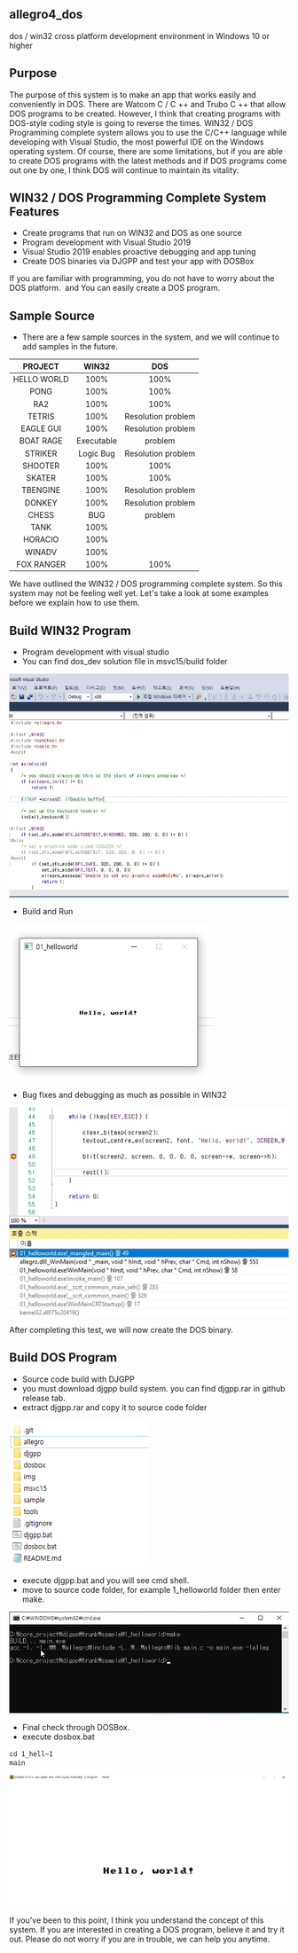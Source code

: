 ## allegro4_dos
dos / win32 cross platform development environment in Windows 10 or higher

## Purpose  
  The purpose of this system is to make an app that works easily and conveniently in DOS. 
  There are Watcom C / C ++ and Trubo C ++ that allow DOS programs to be created. 
  However, I think that creating programs with DOS-style coding style is going to reverse the times. 
  WIN32 / DOS Programming complete system allows you to use the C/C++ language 
  while developing with Visual Studio, the most powerful IDE on the Windows operating system. 
  Of course, there are some limitations, but if you are able to create DOS programs with the latest methods 
  and if DOS programs come out one by one, I think DOS will continue to maintain its vitality.

## WIN32 / DOS Programming Complete System Features
 - Create programs that run on WIN32 and DOS as one source
 - Program development with Visual Studio 2019
 - Visual Studio 2019 enables proactive debugging and app tuning
 - Create DOS binaries via DJGPP and test your app with DOSBox

  If you are familiar with programming, 
you do not have to worry about the DOS platform.
 and You can easily create a DOS program.

## Sample Source
 - There are a few sample sources in the system, and we will continue to add samples in the future.
 
 
  |     PROJECT  |  	WIN32      | DOS   |
|:-:|:-:|:-:|
|  HELLO WORLD | 100%  | 100%  |
|  PONG |  100% | 100%  |
|   RA2|  100% | 100%  |
|  TETRIS | 100%  | Resolution problem  |
| EAGLE GUI  | 100%  | Resolution problem  |
| BOAT RAGE  | Executable  | problem |
| STRIKER  | Logic Bug  | Resolution problem  |
| SHOOTER  | 100%  | 100%  |
| SKATER   | 100%  | 100%  |
| TBENGINE  | 100%  | Resolution problem  |
| DONKEY  | 100%  | Resolution problem  |
| CHESS   | BUG  | problem  |
| TANK  | 100%  |   |
| HORACIO  | 100%  |   |
| WINADV  | 100%  |   |
| FOX RANGER  | 100%  | 100%  |

We have outlined the WIN32 / DOS programming complete system. 
So this system may not be feeling well yet. 
Let's take a look at some examples before we explain how to use them.

## Build WIN32 Program
 - Program development with visual studio
 - You can find dos_dev solution file in msvc15/build folder
  
<img src="./img/1.jpg">

- Build and Run
<img src="./img/2.jpg">

- Bug fixes and debugging as much as possible in WIN32

<img src="./img/3.jpg">

After completing this test, we will now create the DOS binary.

## Build DOS Program
- Source code build with DJGPP
- you must download djgpp build system. you can find djgpp.rar in github release tab.
- extract djgpp.rar and copy it to source code folder

<img src="./img/5.png">

- execute djgpp.bat and you will see cmd shell.
- move to source code folder, for example 1_helloworld folder then enter make.

<img src="./img/4.jpg">

- Final check through DOSBox. 
- execute dosbox.bat
```
cd 1_hell~1
main
```

<img src="./img/5.jpg">

If you've been to this point, 
I think you understand the concept of this system.
If you are interested in creating a DOS program, believe it and try it out.
Please do not worry if you are in trouble, we can help you anytime.
